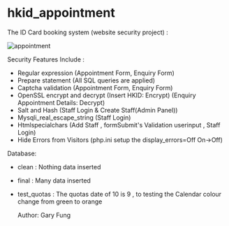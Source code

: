 # hkid_appointment
The ID Card booking system (website security project) :




![appointment](https://user-images.githubusercontent.com/66684175/229857960-472da7d8-82a3-4e32-8172-5df9071d3f1f.png)


 Security Features Include :

 - Regular expression (Appointment Form, Enquiry Form)
 - Prepare statement (All SQL queries are applied)
 - Captcha validation (Appointment Form, Enquiry Form)
 - OpenSSL encrypt and decrypt (Insert HKID: Encrypt) (Enquiry Appointment Details: Decrypt)
 - Salt and Hash (Staff Login & Create Staff(Admin Panel))
 - Mysqli_real_escape_string (Staff Login)
 - Htmlspecialchars (Add Staff , formSubmit's Validation userinput , Staff Login)
 - Hide Errors from Visitors (php.ini setup the display_errors=Off On->Off)


 Database:

 - clean : Nothing data inserted
 - final : Many data inserted
 - test_quotas : The quotas date of 10 is 9 , to testing the Calendar colour change from green to orange

   Author: Gary Fung
